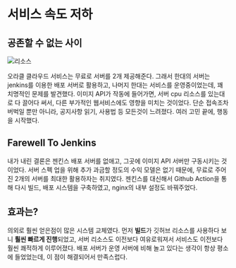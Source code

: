 # 서비스 속도 저하

## 공존할 수 없는 사이
![리소스](https://user-images.githubusercontent.com/59993347/176369173-445c6d38-3379-4308-9c7c-55ed246aa5d5.png)

오라클 클라우드 서비스는 무료로 서버를 2개 제공해준다. 그래서 한대의 서버는 jenkins를 이용한 배포 서버로 활용하고, 나머지 한대는 서비스를 운영중이었는데, 꽤 치명적인 문제를 발견했다.
이미지 API가 작동에 들어가면, 서버 cpu 리소스를 있는대로 다 끌어다 써서, 다른 부가적인 웹서비스에도 영향을 미치는 것이었다.
단순 접속조차 버벅일 뿐만 아니라, 공지사항 읽기, 사용법 등 모든것이 느려졌다. 여러 고민 끝에, 행동을 시작했다.

## Farewell To Jenkins
내가 내린 결론은 젠킨스 배포 서버를 없애고, 그곳에 이미지 API 서버만 구동시키는 것이었다. 서버 스펙 업을 위해 추가 과금할 정도의 수익 모델은 없기 때문에, 무료로 주어진 2개의 서버를 최대한 활용하자는 취지였다. 젠킨스를 대신해서 Github Action을 통해 다시 빌드, 배포 시스템을 구축하였고, nginx의 내부 설정도 바꿔주었다.

## 효과는?
의외로 훨씬 얻은점이 많은 시스템 교체였다.
먼저 <strong>빌드</strong>가 깃허브 리소스를 사용하다 보니 <strong>훨씬 빠르게 진행</strong>되었고, 서버 리소스도 이전보다 여유로워져서 서비스도 이전보다 훨씬 쾌적하게 이루어졌다. 배포 서버가 운영 서버에 비해 놀고 있다는 생각이 항상 평소에 들었었는데, 이 점이 해결되어서 만족스럽다. 